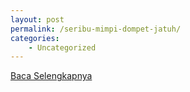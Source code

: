 ```yaml
---
layout: post
permalink: /seribu-mimpi-dompet-jatuh/
categories:
    - Uncategorized
---
```


[Baca Selengkapnya](/08)